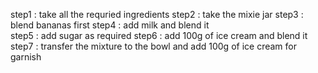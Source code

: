 step1 : take all the requried ingredients
step2 : take the mixie jar
step3 : blend bananas first
step4 : add milk and blend it  
step5 : add sugar as required
step6 : add 100g of ice cream  and blend it
step7 : transfer the mixture to the bowl and add 100g of ice cream for garnish